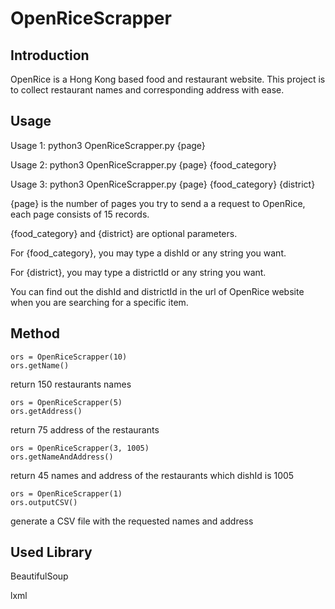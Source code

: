 # OpenRiceScrapper

Introduction
------------

OpenRice is a Hong Kong based food and restaurant website.
This project is to collect restaurant names and corresponding address with ease.

Usage
-----

Usage 1: python3 OpenRiceScrapper.py {page}

Usage 2: python3 OpenRiceScrapper.py {page} {food_category}

Usage 3: python3 OpenRiceScrapper.py {page} {food_category} {district}


{page} is the number of pages you try to send a a request to OpenRice, each page consists of 15 records.

{food_category} and {district} are optional parameters.

For {food_category}, you may type a dishId or any string you want.

For {district}, you may type a districtId or any string you want.

You can find out the dishId and districtId in the url of OpenRice website when you are searching for a specific item.


Method
------
```
ors = OpenRiceScrapper(10)
ors.getName()
```
return 150 restaurants names 

```
ors = OpenRiceScrapper(5)
ors.getAddress()
```
return 75 address of the restaurants

```
ors = OpenRiceScrapper(3, 1005)
ors.getNameAndAddress()
```
return 45 names and address of the restaurants which dishId is 1005

```
ors = OpenRiceScrapper(1)
ors.outputCSV()
```
generate a CSV file with the requested names and address


Used Library
------------

BeautifulSoup

lxml
